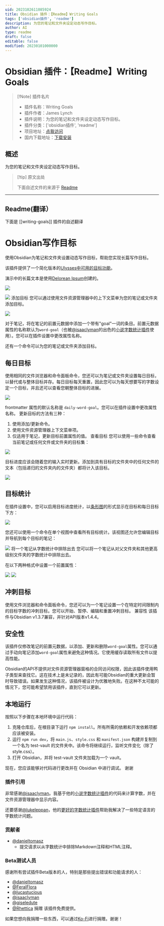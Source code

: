 ```yaml
---
uid: 2023102611085924
title: Obsidian 插件：【Readme】Writing Goals
tags: ['obsidian插件', 'readme']
description: 为您的笔记和文件夹设定动态写作目标。
author: AI
type: readme
draft: false
editable: false
modified: 20230101000000
---
```


# Obsidian 插件：【Readme】Writing Goals

> [!Note] 插件名片
> - 插件名称：Writing Goals
> - 插件作者：James Lynch
> - 插件说明：为您的笔记和文件夹设定动态写作目标。
> - 插件分类：['obsidian插件', 'readme']
> - 项目地址：[点我访问](https://github.com/lynchjames/obsidian-writing-goals)
> - 国内下载地址：[下载安装](https://pkmer.cn/products/plugin/pluginMarket/?writing-goals)

## 概述

为您的笔记和文件夹设定动态写作目标。



> [!tip] 原文出处
> 
>下面自述文件的来源于 [Readme](https://ghproxy.net/https://raw.githubusercontent.com/lynchjames/obsidian-writing-goals/main/README.md)
> 

---

## Readme(翻译）

下面是 [[writing-goals]] 插件的自述翻译


# Obsidian写作目标
使用Obsidian为笔记和文件夹设置动态写作目标，帮助您实现长篇写作目标。

该插件提供了一个简化版本的[Ulysses中可用的目标功能](https://help.ulysses.app/kb/guide/en/goals-3jzwhIUp5a)。

演示中的长篇文本是使用[Delorean Ipsum](https://deloreanipsum.com/)创建的。

![](./images/demo-screenshot-1.png)

![](./images/demo-screenshot-2.png)
添加目标
您可以通过使用文件资源管理器中的上下文菜单为您的笔记或文件夹添加目标。

![](./images/add-goal-demo.gif)

对于笔记，将在笔记的前置元数据中添加一个带有"goal"一词的条目。前置元数据属性的名称默认为`word-goal`（也被[@isaaclyman](https://github.com/isaaclyman)的出色的[小说字数统计插件](https://github.com/isaaclyman/novel-word-count-obsidian)使用）。您可以在插件设置中更改属性名称。

还有一个命令可以为您的笔记或文件夹添加目标。
## 每日目标
使用相同的文件浏览器和命令面板命令，您还可以为笔记或文件夹设置每日目标，以替代或与整体目标并存。每日目标每天重置，因此您可以为每天想要写的字数设定一个目标，并且还可以查看您朝整体目标的进展。

![](./images/demo-screenshot-3.png)

frontmatter 属性的默认名称是 `daily-word-goal`。您可以在插件设置中更改属性名称。
更新目标的方法有三种：
1. 使用添加/更新命令。
2. 使用文件资源管理器上下文菜单项。
3. 仅适用于笔记，更新目标前置属性的值。
查看目标
您可以使用一些命令查看当前笔记或任何文件或文件夹的目标集：

![](./images/view-goal-command-demo.gif)

目标进度应该会随着您的输入实时更新。添加到具有目标的文件夹中的任何文件的文本（包括递归的文件夹内的文件夹）都将计入该目标。

![](./images/reaching-goal-demo.gif)
## 目标统计
在插件设置中，您可以启用目标进度统计，以[条形图](https://mitcheljager.github.io/svelte-tiny-linked-charts)的形式显示在目标和每日目标下方：

![](./images/daily-goal-stats.png)

您还可以使用一个命令在单个视图中查看所有目标统计。该视图还允许您编辑目标并导航到每个目标的笔记：

![](./images/stats-page.png)
将一个笔记从字数统计中排除出去
您可以将一个笔记从对父文件夹和其他更高级别文件夹的字数统计中排除出去。

在以下两种格式中设置一个前置属性：

![](./images/wordcount-frontmatter-bool.png) ![](./images/wordcount-frontmatter-string.png)
## 冲刺目标
使用文件浏览器和命令面板命令，您还可以为一个笔记设置一个在特定时间限制内的目标字数的冲刺目标。您可以开始、暂停、编辑和重置冲刺目标。
兼容性
该插件与Obsidian v1.3.7兼容，并针对API版本v1.4.4。
## 安全性
该插件仅修改笔记的前置元数据，以添加、更新和删除`word-goal`属性。您可以通过手动向笔记添加`word-goal`属性来避免这种情况。它使用缓存读取所有文件以提高性能。

Obsidian的API不提供对文件资源管理器窗格的合同访问权限，因此该插件使用鸭子类型来查找它。这在技术上是未记录的，因此有可能Obsidian的重大更新会暂时导致错误。如果发生这种情况，该插件被设计为优雅地失败。在这种不太可能的情况下，您可能希望禁用该插件，直到它可以更新。
## 本地运行
按照以下步骤在本地环境中运行代码：

1. 克隆仓库后，在根目录下运行 `npm install`。所有所需的依赖和开发依赖项都应该被安装。
2. 运行 `npm run dev`，将 `main.js`、`style.css` 和 `manifest.json` 构建并复制到一个名为 test-vault 的文件夹中。该命令将继续运行，监听文件变化（除了 style.css）。
3. 打开 Obsidian，并将 test-vault 文件夹加载为一个 vault。

现在，您应该能够对代码进行更改并在 Obsidian 中进行调试。
谢谢
### 插件引用
非常感谢[@isaaclyman](https://github.com/isaaclyman)。我基于他的[小说字数统计插件](https://github.com/isaaclyman/novel-word-count-obsidian)的代码来计算字数，并在文件资源管理器中显示内容。

还要感谢[@lukeleppan](https://github.com/lukeleppan)，他的[更好的字数统计插件](https://github.com/lukeleppan/better-word-count)帮助我解决了一些特定语言的字数统计问题。
### 贡献者
- [@danieltomasz](https://github.com/danieltomasz)
  - 提交请求以从字数统计中排除Markdown注释和HTML注释。
### Beta测试人员
感谢所有尝试插件Beta版本的人，特别是那些提出错误和功能请求的人：
- [@danieltomasz](https://github.com/danieltomasz)
- [@FeralFlora](https://github.com/FeralFlora)
- [@lucastucious](https://github.com/lucastucious)
- [@isaaclyman](https://github.com/isaaclyman)
- [@giseledute](https://github.com/giseledute)
- [@Rhettica](https://github.com/Rhettica)
捐赠
该插件免费提供。

如果您想向我捐赠一些东西，可以通过[Ko-Fi](https://ko-fi.com/lynchjames)进行捐赠。谢谢！



